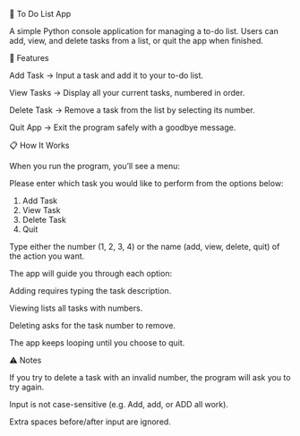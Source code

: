 📝 To Do List App

A simple Python console application for managing a to-do list.
Users can add, view, and delete tasks from a list, or quit the app when finished.

🚀 Features

Add Task → Input a task and add it to your to-do list.

View Tasks → Display all your current tasks, numbered in order.

Delete Task → Remove a task from the list by selecting its number.

Quit App → Exit the program safely with a goodbye message.

📋 How It Works

When you run the program, you’ll see a menu:

Please enter which task you would like to perform from the options below:
1. Add Task
2. View Task
3. Delete Task
4. Quit

Type either the number (1, 2, 3, 4) or the name (add, view, delete, quit) of the action you want.

The app will guide you through each option:

Adding requires typing the task description.

Viewing lists all tasks with numbers.

Deleting asks for the task number to remove.

The app keeps looping until you choose to quit.


⚠️ Notes

If you try to delete a task with an invalid number, the program will ask you to try again.

Input is not case-sensitive (e.g. Add, add, or ADD all work).

Extra spaces before/after input are ignored.

